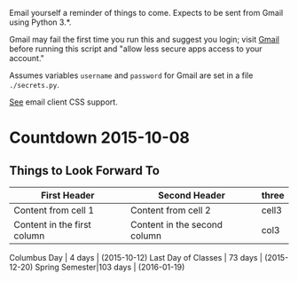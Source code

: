 Email yourself a reminder of things to come. Expects to be sent from
Gmail using Python 3.*.

Gmail may fail the first time you run this and suggest you login;
visit [Gmail](https://support.google.com/mail/answer/78754)
before running this script and "allow less secure apps access to
your account."

Assumes variables `username` and `password` for Gmail are set in a
file `./secrets.py`.

[See](https://www.campaignmonitor.com/css/) email client CSS support.

# Countdown 2015-10-08

## Things to Look Forward To

First Header | Second Header | three
------------ | ------------- | --
Content from cell 1 | Content from cell 2 | cell3
Content in the first column | Content in the second column | col3

Columbus Day | 4 days | (2015-10-12)
Last Day of Classes | 73 days | (2015-12-20)
Spring Semester|103 days | (2016-01-19)

